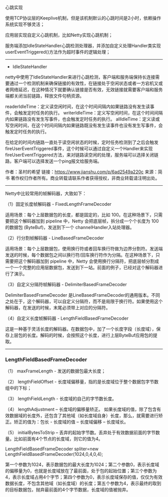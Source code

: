 心跳实现

使用TCP协议层的Keeplive机制，但是该机制默认的心跳时间是2小时，依赖操作系统实现不够灵活；

应用层实现自定义心跳机制，比如Netty实现心跳机制；

服务端添加IdleStateHandler心跳检测处理器，并添加自定义处理Handler类实现userEventTriggered()方法作为超时事件的逻辑处理；

---

+ IdleStateHandler

netty中使用了IdleStateHandler来进行心跳检测，客户端和服务端保持长连接需要通过一个检测机制来确保链接的有效性，在链接处于空闲状态或者一方宕机又或者网络延迟，在这种情况下就要确认链接是否有效，无效链接就需要客户端和服务端都关闭当前链路，释放文件句柄资源。

readerIdleTime：定义读空闲时间，在这个时间间隔内如果链路没有发生读事件，会触发定时任务的执行。
writerIdleTime：定义写空闲时间，在这个时间间隔内如果链路没有发生写事件，也会触发定时任务的执行。
allIdleTime：定义读或写空闲时间，在这个时间间隔内如果链路既没有发生读事件也没有发生写事件，会触发定时任务的执行。

在给定的时间内链路一直处于读空闲状态的时候，定时任务检测到了之后会触发fireUserEventTriggered事件，这个时候可以通过自定义一个Handler来实现fireUserEventTriggered方法，来对链路读空闲的处理，服务端可以选择关闭链路，客户端可以选择发送一个ping报文给服务端。

作者：圣村的希望
链接：https://www.jianshu.com/p/6ad2549a220c
来源：简书
著作权归作者所有。商业转载请联系作者获得授权，非商业转载请注明出处。

---


Netty中比较常用的帧解码器，大致如下：

（1）固定长度帧解码器 - FixedLengthFrameDecoder

适用场景：每个上层数据包的长度，都是固定的，比如 100。在这种场景下，只需要把这个解码器加到 pipeline 中，Netty 会把底层帧，拆分成一个个长度为 100 的数据包 (ByteBuf)，发送到下一个 channelHandler入站处理器。

（2）行分割帧解码器 - LineBasedFrameDecoder

适用场景：每个上层数据包，使用换行符或者回车换行符做为边界分割符。发送端发送的时候，每个数据包之间以换行符/回车换行符作为分隔。在这种场景下，只需要把这个解码器加到 pipeline 中，Netty 会使用换行分隔符，把底层帧分割成一个一个完整的应用层数据包，发送到下一站。前面的例子，已经对这个解码器进行了演示。

（3）自定义分隔符帧解码器 - DelimiterBasedFrameDecoder

DelimiterBasedFrameDecoder 是LineBasedFrameDecoder的通用版本。不同之处在于，这个解码器，可以自定义分隔符，而不是局限于换行符。如果使用这个解码器，在发送的时候，末尾必须带上对应的分隔符。

（4）自定义长度帧解码器 - LengthFieldBasedFrameDecoder

这是一种基于灵活长度的解码器。在数据包中，加了一个长度字段（长度域），保存上层包的长度。解码的时候，会按照这个长度，进行上层ByteBuf应用包的提取。

---

### LengthFieldBasedFrameDecoder
（1） maxFrameLength - 发送的数据包最大长度；

（2） lengthFieldOffset - 长度域偏移量，指的是长度域位于整个数据包字节数组中的下标；

（3） lengthFieldLength - 长度域的自己的字节数长度。

（4） lengthAdjustment – 长度域的偏移量矫正。 如果长度域的值，除了包含有效数据域的长度外，还包含了其他域（如长度域自身）长度，那么，就需要进行矫正。矫正的值为：包长 - 长度域的值 – 长度域偏移 – 长度域长。

（5） initialBytesToStrip – 丢弃的起始字节数。丢弃处于有效数据前面的字节数量。比如前面有4个节点的长度域，则它的值为4。

LengthFieldBasedFrameDecoder spliter=new LengthFieldBasedFrameDecoder(1024,0,4,0,4);

第一个参数为1024，表示数据包的最大长度为1024；第二个参数0，表示长度域的偏移量为0，也就是长度域放在了最前面，处于包的起始位置；第三个参数为4，表示长度域占用4个字节；第四个参数为0，表示长度域保存的值，仅仅为有效数据长度，不包含其他域（如长度域）的长度；第五个参数为4，表示最终的取到的目标数据包，抛弃最前面的4个字节数据，长度域的值被抛弃。

